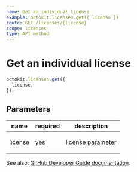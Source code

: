 ```yaml
---
name: Get an individual license
example: octokit.licenses.get({ license })
route: GET /licenses/{license}
scope: licenses
type: API method
---
```


# Get an individual license

```js
octokit.licenses.get({
  license,
});
```

## Parameters

<table>
  <thead>
    <tr>
      <th>name</th>
      <th>required</th>
      <th>description</th>
    </tr>
  </thead>
  <tbody>
    <tr><td>license</td><td>yes</td><td>

license parameter

</td></tr>
  </tbody>
</table>

See also: [GitHub Developer Guide documentation](https://developer.github.com/v3/licenses/#get-an-individual-license).
